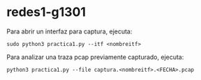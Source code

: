 # redes1-g1301

Para abrir un interfaz para captura, ejecuta:
```
sudo python3 practica1.py --itf <nombreitf>

```

Para analizar una traza pcap previamente capturado, ejecuta:
```
python3 practica1.py --file captura.<nombreitf>.<FECHA>.pcap

```
